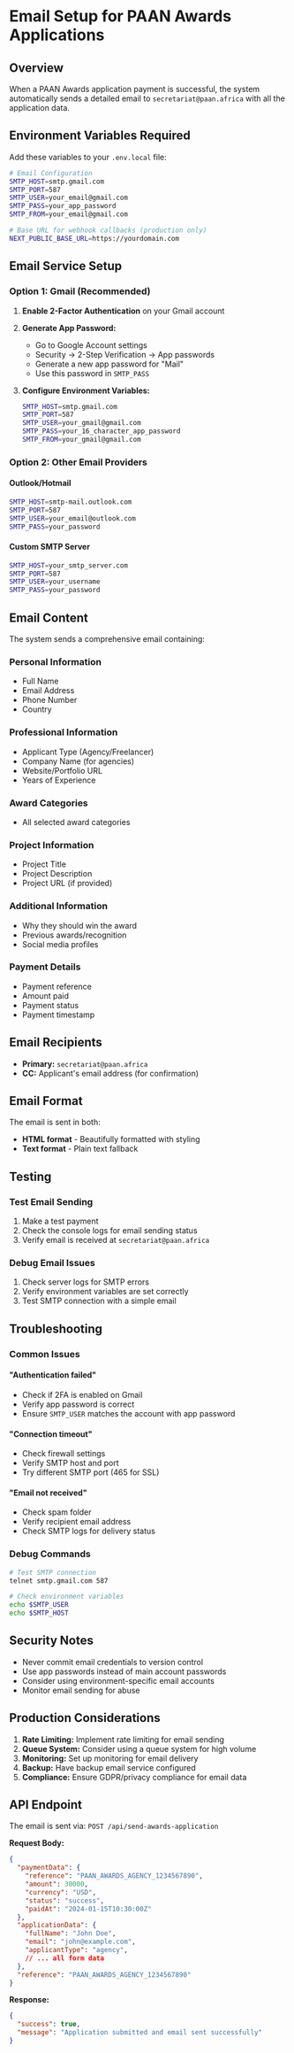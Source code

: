 # Email Setup for PAAN Awards Applications

## Overview

When a PAAN Awards application payment is successful, the system automatically sends a detailed email to `secretariat@paan.africa` with all the application data.

## Environment Variables Required

Add these variables to your `.env.local` file:

```bash
# Email Configuration
SMTP_HOST=smtp.gmail.com
SMTP_PORT=587
SMTP_USER=your_email@gmail.com
SMTP_PASS=your_app_password
SMTP_FROM=your_email@gmail.com

# Base URL for webhook callbacks (production only)
NEXT_PUBLIC_BASE_URL=https://yourdomain.com
```

## Email Service Setup

### Option 1: Gmail (Recommended)

1. **Enable 2-Factor Authentication** on your Gmail account
2. **Generate App Password:**
   - Go to Google Account settings
   - Security → 2-Step Verification → App passwords
   - Generate a new app password for "Mail"
   - Use this password in `SMTP_PASS`

3. **Configure Environment Variables:**
   ```bash
   SMTP_HOST=smtp.gmail.com
   SMTP_PORT=587
   SMTP_USER=your_gmail@gmail.com
   SMTP_PASS=your_16_character_app_password
   SMTP_FROM=your_gmail@gmail.com
   ```

### Option 2: Other Email Providers

#### Outlook/Hotmail
```bash
SMTP_HOST=smtp-mail.outlook.com
SMTP_PORT=587
SMTP_USER=your_email@outlook.com
SMTP_PASS=your_password
```

#### Custom SMTP Server
```bash
SMTP_HOST=your_smtp_server.com
SMTP_PORT=587
SMTP_USER=your_username
SMTP_PASS=your_password
```

## Email Content

The system sends a comprehensive email containing:

### Personal Information
- Full Name
- Email Address
- Phone Number
- Country

### Professional Information
- Applicant Type (Agency/Freelancer)
- Company Name (for agencies)
- Website/Portfolio URL
- Years of Experience

### Award Categories
- All selected award categories

### Project Information
- Project Title
- Project Description
- Project URL (if provided)

### Additional Information
- Why they should win the award
- Previous awards/recognition
- Social media profiles

### Payment Details
- Payment reference
- Amount paid
- Payment status
- Payment timestamp

## Email Recipients

- **Primary:** `secretariat@paan.africa`
- **CC:** Applicant's email address (for confirmation)

## Email Format

The email is sent in both:
- **HTML format** - Beautifully formatted with styling
- **Text format** - Plain text fallback

## Testing

### Test Email Sending
1. Make a test payment
2. Check the console logs for email sending status
3. Verify email is received at `secretariat@paan.africa`

### Debug Email Issues
1. Check server logs for SMTP errors
2. Verify environment variables are set correctly
3. Test SMTP connection with a simple email

## Troubleshooting

### Common Issues

#### "Authentication failed"
- Check if 2FA is enabled on Gmail
- Verify app password is correct
- Ensure `SMTP_USER` matches the account with app password

#### "Connection timeout"
- Check firewall settings
- Verify SMTP host and port
- Try different SMTP port (465 for SSL)

#### "Email not received"
- Check spam folder
- Verify recipient email address
- Check SMTP logs for delivery status

### Debug Commands

```bash
# Test SMTP connection
telnet smtp.gmail.com 587

# Check environment variables
echo $SMTP_USER
echo $SMTP_HOST
```

## Security Notes

- Never commit email credentials to version control
- Use app passwords instead of main account passwords
- Consider using environment-specific email accounts
- Monitor email sending for abuse

## Production Considerations

1. **Rate Limiting:** Implement rate limiting for email sending
2. **Queue System:** Consider using a queue system for high volume
3. **Monitoring:** Set up monitoring for email delivery
4. **Backup:** Have backup email service configured
5. **Compliance:** Ensure GDPR/privacy compliance for email data

## API Endpoint

The email is sent via: `POST /api/send-awards-application`

**Request Body:**
```json
{
  "paymentData": {
    "reference": "PAAN_AWARDS_AGENCY_1234567890",
    "amount": 30000,
    "currency": "USD",
    "status": "success",
    "paidAt": "2024-01-15T10:30:00Z"
  },
  "applicationData": {
    "fullName": "John Doe",
    "email": "john@example.com",
    "applicantType": "agency",
    // ... all form data
  },
  "reference": "PAAN_AWARDS_AGENCY_1234567890"
}
```

**Response:**
```json
{
  "success": true,
  "message": "Application submitted and email sent successfully"
}
```

